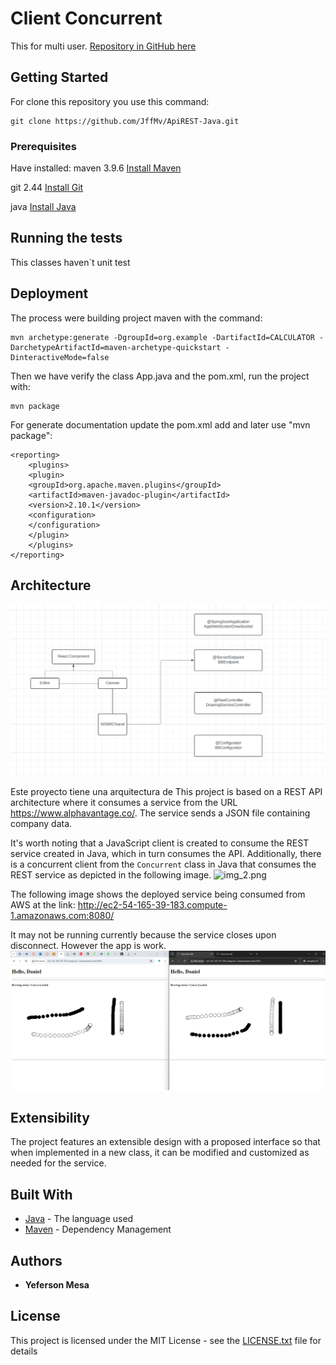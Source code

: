 # Client Concurrent
This for multi user.
[Repository in GitHub here](https://github.com/JffMv/webSocket-ScreenDraw)

## Getting Started

For clone this repository you use this command:
 ```
 git clone https://github.com/JffMv/ApiREST-Java.git
 ```

### Prerequisites

Have installed:
maven 3.9.6
[Install Maven](https://maven.apache.org/download.cgi#Installation)


git 2.44
[Install Git](https://git-scm.com/book/en/v2/Getting-Started-Installing-Git)

java
[Install Java](https://www.oracle.com/co/java/technologies/downloads/)


## Running the tests

This classes haven´t unit test

## Deployment


The process were building project maven with the command:

```
mvn archetype:generate -DgroupId=org.example -DartifactId=CALCULATOR -DarchetypeArtifactId=maven-archetype-quickstart -DinteractiveMode=false

```

Then we have verify the class App.java and the pom.xml, run the project with:

```
mvn package
```


For generate documentation update the pom.xml add and later use "mvn package":

```
<reporting>
    <plugins>
    <plugin>
    <groupId>org.apache.maven.plugins</groupId>
    <artifactId>maven-javadoc-plugin</artifactId>
    <version>2.10.1</version>
    <configuration>
    </configuration>
    </plugin>
    </plugins>
</reporting>
```


## Architecture
![img.png](img.png)

Este proyecto tiene una arquitectura de 
This project is based on a REST API architecture where it consumes a service from the URL https://www.alphavantage.co/. The service sends a JSON file containing company data.

It's worth noting that a JavaScript client is created to consume the REST service created in Java, which in turn consumes the API. Additionally, there is a concurrent client from the `Concurrent` class in Java that consumes the REST service as depicted in the following image.
![img_2.png](img_2.png)

The following image shows the deployed service being consumed from AWS at the link:
http://ec2-54-165-39-183.compute-1.amazonaws.com:8080/

It may not be running currently because the service closes upon disconnect. However the app is work.
![img_1.png](img_1.png)


## Extensibility

The project features an extensible design with a proposed interface so that when implemented in a new class, it can be modified and customized as needed for the service.



## Built With

* [Java](https://www.java.com/es/) - The language used
* [Maven](https://maven.apache.org/) - Dependency Management



## Authors

* **Yeferson Mesa**

## License

This project is licensed under the MIT License - see the [LICENSE.txt](LICENSE.txt) file for details